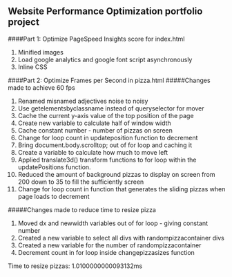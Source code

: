 ## Website Performance Optimization portfolio project

####Part 1: Optimize PageSpeed Insights score for index.html
1. Minified images
2. Load google analytics and google font script asynchronously
3. Inline CSS


####Part 2: Optimize Frames per Second in pizza.html
#####Changes made to achieve 60 fps
1.	Renamed misnamed adjectives noise to noisy
2.	Use getelementsbyclassname instead of queryselector for mover
3.	Cache the current y-axis value of the top position of the page
4.	Create new variable to calculate half of window width
5.	Cache constant number - number of pizzas on screen
6.	Change for loop count in updateposition function to decrement
7.	Bring document.body.scrolltop; out of for loop and caching it
8.	Create a variable to calculate how much to move left
9.	Applied translate3d() transform functions to for loop within the updatePositions function.
10.	Reduced the amount of background pizzas to display on screen from 200 down to 35 to fill the sufficiently screen
11.	Change for loop count in function that generates the sliding pizzas when page loads to decrement
	

#####Changes made to reduce time to resize pizza
1.	Moved dx and newwidth variables out of for loop -  giving constant number
2.	Created a new variable to  select all divs with randompizzacontainer divs
3.	Created a new variable for the number of randompizzacontainer  
4.	Decrement count in for loop inside changepizzasizes function
 
Time to resize pizzas: 1.0100000000093132ms

